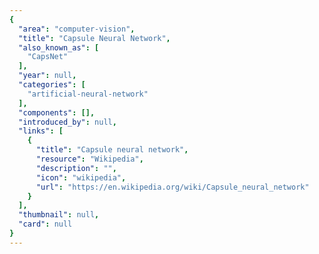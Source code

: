 ```yaml
---
{
  "area": "computer-vision",
  "title": "Capsule Neural Network",
  "also_known_as": [
    "CapsNet"
  ],
  "year": null,
  "categories": [
    "artificial-neural-network"
  ],
  "components": [],
  "introduced_by": null,
  "links": [
    {
      "title": "Capsule neural network",
      "resource": "Wikipedia",
      "description": "",
      "icon": "wikipedia",
      "url": "https://en.wikipedia.org/wiki/Capsule_neural_network"
    }
  ],
  "thumbnail": null,
  "card": null
}
---
```


